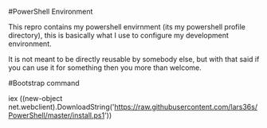 #PowerShell Environment

This repro contains my powershell envirnment (its my powershell profile directory), this is basically what I use to configure my development environment.

It is not meant to be directly reusable by somebody else, but with that said if you can use it for something then you more than welcome.

#Bootstrap command

iex ((new-object net.webclient).DownloadString('https://raw.githubusercontent.com/lars36s/PowerShell/master/install.ps1'))
